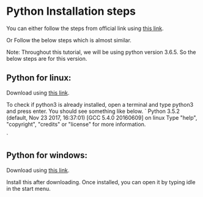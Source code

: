 # Python Installation steps

You can either follow the steps from official link using [this link](https://www.python.org/downloads/).

Or Follow the below steps which is almost similar.

Note:
Throughout this tutorial, we will be using python version 3.6.5. So the below steps are for this version.

## Python for linux:
Download using [this link](https://www.python.org/ftp/python/3.6.5/Python-3.6.5.tar.xz).

To check if python3 is already installed, open a terminal and type python3 and press enter. You should see something like below.
`
Python 3.5.2 (default, Nov 23 2017, 16:37:01)
[GCC 5.4.0 20160609] on linux
Type "help", "copyright", "credits" or "license" for more information.
>>>
`

## Python for windows:
Download using [this link](https://www.python.org/ftp/python/3.6.5/python-3.6.5-amd64.exe).

Install this after downloading. Once installed, you can open it by typing idle in the start menu.
